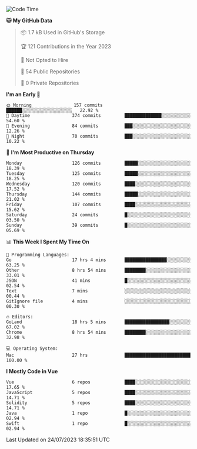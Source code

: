 <!--START_SECTION:waka-->
![Code Time](http://img.shields.io/badge/Code%20Time-750%20hrs%2021%20mins-blue)

**🐱 My GitHub Data** 

> 📦 1.7 kB Used in GitHub's Storage 
 > 
> 🏆 121 Contributions in the Year 2023
 > 
> 🚫 Not Opted to Hire
 > 
> 📜 54 Public Repositories 
 > 
> 🔑 0 Private Repositories 
 > 
**I'm an Early 🐤** 

```text
🌞 Morning                157 commits         ██████░░░░░░░░░░░░░░░░░░░   22.92 % 
🌆 Daytime                374 commits         ██████████████░░░░░░░░░░░   54.60 % 
🌃 Evening                84 commits          ███░░░░░░░░░░░░░░░░░░░░░░   12.26 % 
🌙 Night                  70 commits          ███░░░░░░░░░░░░░░░░░░░░░░   10.22 % 
```
📅 **I'm Most Productive on Thursday** 

```text
Monday                   126 commits         █████░░░░░░░░░░░░░░░░░░░░   18.39 % 
Tuesday                  125 commits         █████░░░░░░░░░░░░░░░░░░░░   18.25 % 
Wednesday                120 commits         ████░░░░░░░░░░░░░░░░░░░░░   17.52 % 
Thursday                 144 commits         █████░░░░░░░░░░░░░░░░░░░░   21.02 % 
Friday                   107 commits         ████░░░░░░░░░░░░░░░░░░░░░   15.62 % 
Saturday                 24 commits          █░░░░░░░░░░░░░░░░░░░░░░░░   03.50 % 
Sunday                   39 commits          █░░░░░░░░░░░░░░░░░░░░░░░░   05.69 % 
```


📊 **This Week I Spent My Time On** 

```text
💬 Programming Languages: 
Go                       17 hrs 4 mins       ████████████████░░░░░░░░░   63.25 % 
Other                    8 hrs 54 mins       ████████░░░░░░░░░░░░░░░░░   33.01 % 
JSON                     41 mins             █░░░░░░░░░░░░░░░░░░░░░░░░   02.54 % 
Text                     7 mins              ░░░░░░░░░░░░░░░░░░░░░░░░░   00.44 % 
GitIgnore file           4 mins              ░░░░░░░░░░░░░░░░░░░░░░░░░   00.30 % 

🔥 Editors: 
GoLand                   18 hrs 5 mins       █████████████████░░░░░░░░   67.02 % 
Chrome                   8 hrs 54 mins       ████████░░░░░░░░░░░░░░░░░   32.98 % 

💻 Operating System: 
Mac                      27 hrs              █████████████████████████   100.00 % 
```

**I Mostly Code in Vue** 

```text
Vue                      6 repos             ████░░░░░░░░░░░░░░░░░░░░░   17.65 % 
JavaScript               5 repos             ████░░░░░░░░░░░░░░░░░░░░░   14.71 % 
Solidity                 5 repos             ████░░░░░░░░░░░░░░░░░░░░░   14.71 % 
Java                     1 repo              █░░░░░░░░░░░░░░░░░░░░░░░░   02.94 % 
Swift                    1 repo              █░░░░░░░░░░░░░░░░░░░░░░░░   02.94 % 
```




 Last Updated on 24/07/2023 18:35:51 UTC
<!--END_SECTION:waka-->
